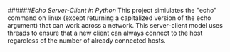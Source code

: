 ######*Echo Server-Client in Python*
This project simiulates the "echo" command on linux (except returning a capitalized version of the echo argument) that can work across a network. This server-client model uses threads to ensure that a new client can always connect to the host regardless of the number of already connected hosts.
